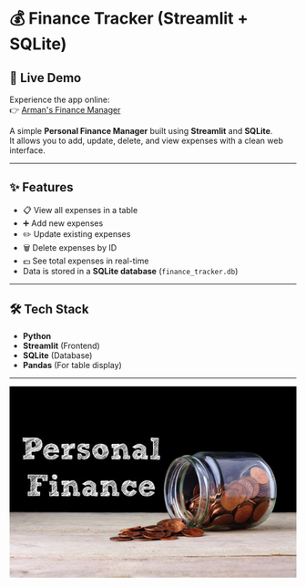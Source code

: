 # 💰 Finance Tracker (Streamlit + SQLite)

## 🚀 Live Demo
Experience the app online:  
👉 [Arman's Finance Manager](https://armans-finance-manager.streamlit.app/)

A simple **Personal Finance Manager** built using **Streamlit** and **SQLite**.  
It allows you to add, update, delete, and view expenses with a clean web interface.  

---

## ✨ Features
- 📋 View all expenses in a table
- ➕ Add new expenses
- ✏️ Update existing expenses
- 🗑️ Delete expenses by ID
- 💵 See total expenses in real-time
- Data is stored in a **SQLite database** (`finance_tracker.db`)

---

## 🛠️ Tech Stack
- **Python**
- **Streamlit** (Frontend)
- **SQLite** (Database)
- **Pandas** (For table display)

---
![Overall](img.jpg)
